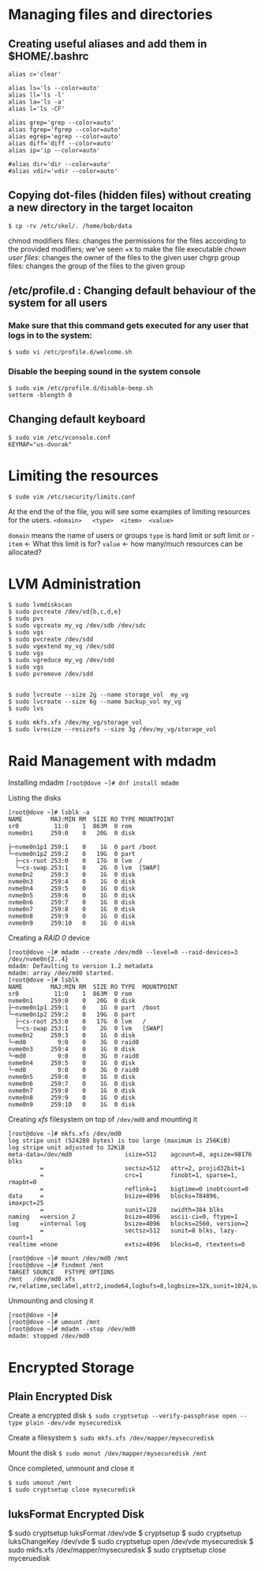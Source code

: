 # Managing files and directories

## Creating useful aliases and add them in $HOME/.bashrc
```
alias c='clear'

alias ls='ls --color=auto'
alias ll='ls -l'
alias la='ls -a'
alias l='ls -CF'

alias grep='grep --color=auto'
alias fgrep='fgrep --color=auto'
alias egrep='egrep --color=auto'
alias diff='diff --color=auto'
alias ip='ip --color=auto'

#alias dir='dir --color=auto'
#alias vdir='vdir --color=auto'

```


## Copying dot-files (hidden files) without creating a new directory in the target locaiton
`$ cp -rv /etc/skel/. /home/bob/data`


chmod modifiers files: changes the permissions for the files according to the provided modifiers; we've seen +x to make the file executable
*chown user files*: changes the owner of the files to the given user
chgrp group files: changes the group of the files to the given group


## /etc/profile.d : Changing default behaviour of the system for all users
### Make sure that this command gets executed for any user that logs in to the system:
`$ sudo vi /etc/profile.d/welcome.sh`

### Disable the beeping sound in the system console
```
$ sudo vim /etc/profile.d/disable-beep.sh
setterm -blength 0
```

## Changing default keyboard
```
$ sudo vim /etc/vconsole.conf
KEYMAP="us-dvorak"
```

# Limiting the resources
`$ sude vim /etc/security/limits.conf`

At the end the of the file, you will see some examples of limiting resources for the users.
`<domain>   <type>  <item>  <value>`

`domain` means the name of users or groups
`type` is hard limit or soft limit or -
`item` <- What this limit is for?
`value` <- how many/much resources can be allocated?



# LVM Administration
```
$ sudo lvmdiskscan
$ sudo pvcreate /dev/vd{b,c,d,e}
$ sudo pvs
$ sudo vgcreate my_vg /dev/sdb /dev/sdc
$ sudo vgs
$ sudo pvcreate /dev/sdd
$ sudo vgextend my_vg /dev/sdd
$ sudo vgs
$ sudo vgreduce my_vg /dev/sdd
$ sudo vgs
$ sudo pvremove /dev/sdd


$ sudo lvcreate --size 2g --name storage_vol  my_vg
$ sudo lvcreate --size 6g --name backup_vol my_vg
$ sudo lvs

$ sudo mkfs.xfs /dev/my_vg/storage_vol
$ sudo lvresize --resizefs --size 3g /dev/my_vg/storage_vol
```

# Raid Management with mdadm

Installing mdadm
`[root@dove ~]# dnf install mdadm`

Listing the disks
```
[root@dove ~]# lsblk -a
NAME        MAJ:MIN RM  SIZE RO TYPE MOUNTPOINT
sr0          11:0    1  863M  0 rom
nvme0n1     259:0    0   20G  0 disk

├─nvme0n1p1 259:1    0    1G  0 part /boot
└─nvme0n1p2 259:2    0   19G  0 part
  ├─cs-root 253:0    0   17G  0 lvm  /
  └─cs-swap 253:1    0    2G  0 lvm  [SWAP]
nvme0n2     259:3    0    1G  0 disk
nvme0n3     259:4    0    1G  0 disk
nvme0n4     259:5    0    1G  0 disk
nvme0n5     259:6    0    1G  0 disk
nvme0n6     259:7    0    1G  0 disk
nvme0n7     259:8    0    1G  0 disk
nvme0n8     259:9    0    1G  0 disk
nvme0n9     259:10   0    1G  0 disk
```

Creating a _RAID 0_ device
```
[root@dove ~]# mdadm --create /dev/md0 --level=0 --raid-devices=3 /dev/nvme0n{2..4}
mdadm: Defaulting to version 1.2 metadata
mdadm: array /dev/md0 started.
[root@dove ~]# lsblk
NAME        MAJ:MIN RM  SIZE RO TYPE  MOUNTPOINT
sr0          11:0    1  863M  0 rom
nvme0n1     259:0    0   20G  0 disk
├─nvme0n1p1 259:1    0    1G  0 part  /boot
└─nvme0n1p2 259:2    0   19G  0 part
  ├─cs-root 253:0    0   17G  0 lvm   /
  └─cs-swap 253:1    0    2G  0 lvm   [SWAP]
nvme0n2     259:3    0    1G  0 disk
└─md0         9:0    0    3G  0 raid0
nvme0n3     259:4    0    1G  0 disk
└─md0         9:0    0    3G  0 raid0
nvme0n4     259:5    0    1G  0 disk
└─md0         9:0    0    3G  0 raid0
nvme0n5     259:6    0    1G  0 disk
nvme0n6     259:7    0    1G  0 disk
nvme0n7     259:8    0    1G  0 disk
nvme0n8     259:9    0    1G  0 disk
nvme0n9     259:10   0    1G  0 disk
```

Creating _xfs_ filesystem on top of `/dev/md0` and mounting it
```
[root@dove ~]# mkfs.xfs /dev/md0
log stripe unit (524288 bytes) is too large (maximum is 256KiB)
log stripe unit adjusted to 32KiB
meta-data=/dev/md0               isize=512    agcount=8, agsize=98176 blks
         =                       sectsz=512   attr=2, projid32bit=1
         =                       crc=1        finobt=1, sparse=1, rmapbt=0
         =                       reflink=1    bigtime=0 inobtcount=0
data     =                       bsize=4096   blocks=784896, imaxpct=25
         =                       sunit=128    swidth=384 blks
naming   =version 2              bsize=4096   ascii-ci=0, ftype=1
log      =internal log           bsize=4096   blocks=2560, version=2
         =                       sectsz=512   sunit=8 blks, lazy-count=1
realtime =none                   extsz=4096   blocks=0, rtextents=0

[root@dove ~]# mount /dev/md0 /mnt
[root@dove ~]# findmnt /mnt
TARGET SOURCE   FSTYPE OPTIONS
/mnt   /dev/md0 xfs    rw,relatime,seclabel,attr2,inode64,logbufs=8,logbsize=32k,sunit=1024,swidth=3072,noquota
```

Unmounting and closing it
```
[root@dove ~]#
[root@dove ~]# umount /mnt
[root@dove ~]# mdadm --stop /dev/md0
mdadm: stopped /dev/md0
```
# Encrypted Storage

## Plain Encrypted Disk

Create a encrypted disk
`$ sudo cryptsetup --verify-passphrase open --type plain -dev/vde mysecuredisk`

Create a filesystem
`$ sudo mkfs.xfs /dev/mapper/mysecuredisk`

Mount the disk
`$ sudo monut /dev/mapper/mysecuredisk /mnt`

Once completed, unmount and close it
```
$ sudo umonut /mnt
$ sudo cryptsetup close mysecuredisk
```

## luksFormat Encrypted Disk

$ sudo cryptsetup luksFormat /dev/vde
$ cryptsetup
$ sudo cryptsetup luksChangeKey /dev/vde
$ sudo cryptsetup open /dev/vde mysecuredisk
$ sudo mkfs.xfs /dev/mapper/mysecuredisk
$ sudo cryptsetup close myceruedisk



